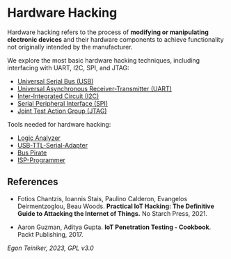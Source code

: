 # Hardware Hacking 

Hardware hacking refers to the process of **modifying or manipulating electronic devices** 
and their hardware components to achieve functionality not originally intended by the 
manufacturer. 

We explore the most basic hardware hacking techniques, including interfacing with UART, I2C, SPI, and JTAG:

* [Universal Serial Bus (USB)](usb/)
* [Universal Asynchronous Receiver-Transmitter (UART)](uart/)
* [Inter-Integrated Circuit (I2C)](i2c/)
* [Serial Peripheral Interface (SPI)](spi/)
* [Joint Test Action Group (JTAG)](jtag/)


Tools needed for hardware hacking:

* [Logic Analyzer](tools/LogicAnalyzer/)
* [USB-TTL-Serial-Adapter](tools/USB-TTL-Adapter/)
* [Bus Pirate ](tools/BusPirate/)
* [ISP-Programmer](tools/ISP-Programmer/)


## References

* Fotios Chantzis, Ioannis Stais, Paulino Calderon, Evangelos Deirmentzoglou, Beau Woods. 
    **Practical IoT Hacking: The Definitive Guide to Attacking the Internet of Things.**
    No Starch Press, 2021. 

* Aaron Guzman, Aditya Gupta. **IoT Penetration Testing - Cookbook**. Packt Publishing, 2017.


*Egon Teiniker, 2023, GPL v3.0* 